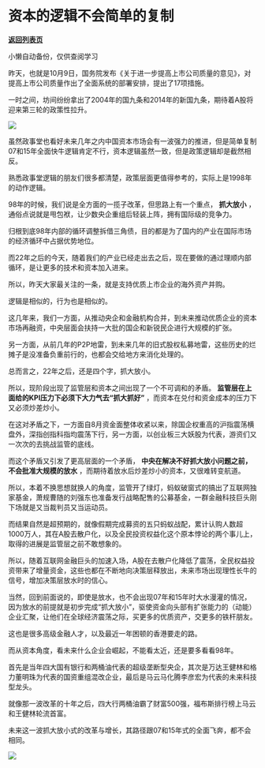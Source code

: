 # 资本的逻辑不会简单的复制

[**返回列表页**](/gzh/政事堂2019)

小懒自动备份，仅供查阅学习

昨天，也就是10月9日，国务院发布《关于进一步提高上市公司质量的意见》，对提高上市公司质量作出了全面系统的部署安排，提出了17项措施。

  

一时之间，坊间纷纷拿出了2004年的国九条和2014年的新国九条，期待着A股将迎来第三轮的政策性拉升。  

  

![](https://mmbiz.qpic.cn/mmbiz_png/zyEYFkZWMFj8PjTQBROa068jic6AOJCctLt4A9RDkbRZbwtkwKbFxJSkIIaHhgR0836fxnYHX5J2hHn7Q5FGJXQ/640?wx_fmt=png)

  

虽然政事堂也看好未来几年之内中国资本市场会有一波强力的推进，但是简单复制07和15年全面快牛逻辑肯定不行，资本逻辑虽然一致，但是政策逻辑却是截然相反。

  

熟悉政事堂逻辑的朋友们很多都清楚，政策层面更值得参考的，实际上是1998年的动作逻辑。

  

98年的时候，我们说是全方面的一揽子改革，但思路上有一个重点， **抓大放小** ，通俗点说就是甩包袱，让少数央企重组后轻装上阵，拥有国际级的竞争力。

  

归根到底98年内部的循环调整拆借三角债，目的都是为了国内的产业在国际市场的经济循环中占据优势地位。  

  

而22年之后的今天，随着我们的产业已经走出去之后，现在要做的通过理顺内部循环，是让更多的技术和资本加入进来。

  

所以，昨天大家最关注的一条，就是支持优质上市企业的海外资产并购。

  

逻辑是相似的，行为也是相似的。

  

这几年来，我们一方面，从推动央企和金融机构合并，到未来推动优质企业的资本市场再融资，中央层面会扶持一大批的国企和新锐民企进行大规模的扩张。  

  

另一方面，从前几年的P2P地雷，到未来几年的旧式股权私募地雷，这些历史的烂摊子是没准备负重前行的，也都会交给地方来消化处理的。

  

总而言之，22年之后，还是四个字，抓大放小。  

  

所以，现阶段出现了监管层和资本之间出现了一个不可调和的矛盾。 **监管层在上面给的KPI压力下必须下大力气去“抓大抓好”**
，而资本在兑付和资金成本的压力下又必须炒差炒小。

  

在这对矛盾之下，一方面自8月资金面整体收紧以来，除国企权重高的沪指震荡横盘外，深指创指科指均震荡下行，另一方面，以创业板三大妖股为代表，游资们又一次次的去挑战监管的底线。

  

而这个矛盾又引发了更高层面的一个矛盾， **中央在解决不好抓大放小问题之前，不会批准大规模的放水** ，而期待着放水后炒差炒小的资本，又很难转变航道。

  

所以，本着不换思想就换人的角度，监管开了绿灯，蚂蚁破窗式的搞出了互联网独家基金，萧规曹随的刘强东也准备发行战略配售的公募基金，一群金融科技巨头刚下场就是又当裁判员又当运动员。

  

而结果自然是超预期的，就像假期完成募资的五只蚂蚁战配，累计认购人数超1000万人，其在A股去散户化，以及全民投资权益化这个原本悖论的两个事儿上，取得的进展是监管层之前不敢想象的。

  

所以，随着互联网金融巨头的加速入场，A股在去散户化降低了震荡，全民权益投资带来了增量资金，这些也都在不断地向决策层释放出，未来市场出现理性长牛的信号，增加决策层放水时的信心。

  

当然，回到前面说的，即使是放水，也不会出现07年和15年时大水漫灌的情况，因为放水的前提就是初步完成“抓大放小”，驱使资金向头部有扩张能力的（动能）企业汇聚，让他们在全球经济震荡之际，买更多的优质资产，交更多的铁杆朋友。

  

这也是很多高级金融人才，以及最近一年困顿的香港要走的路。  

  

而从资本角度，看未来什么企业会崛起，不能看太近，还是要多看看98年。  

  

首先是当年四大国有银行和两桶油代表的超级垄断型央企，其次是万达王健林和格力董明珠为代表的国资重组混改企业，最后是马云马化腾李彦宏为代表的未来科技型龙头。

  

就像那一波改革的十年之后，四大行两桶油霸了财富500强，福布斯排行榜上马云和王健林轮流首富。

  

未来这一波抓大放小式的改革与增长，其路径跟07和15年式的全面飞奔，都不会相同。

  

![](https://mmbiz.qpic.cn/mmbiz_jpg/rxhS23yu8cPp0iaKAfe0ZsWfgGcY72o9Nror8TicrtnlDsqzY7y4Kum4fM3X0FMEGlbvm9HvZUiaETSnLt4DHNLbQ/640?wx_fmt=jpeg)

